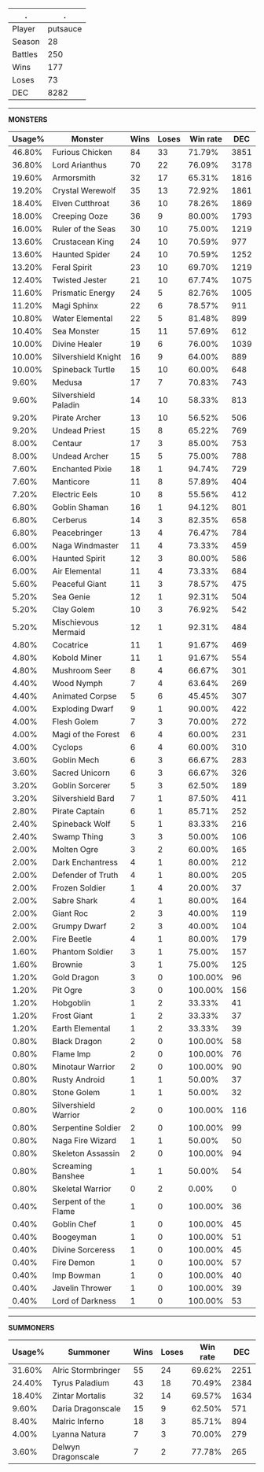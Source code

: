 .|.
|-|-
Player|putsauce
Season|28
Battles|250
Wins|177
Loses|73
DEC|8282

---
**MONSTERS**

Usage%|Monster|Wins|Loses|Win rate|DEC|
-|-|-|-|-|-|
46.80%|Furious Chicken|84|33|71.79%|3851|
36.80%|Lord Arianthus|70|22|76.09%|3178|
19.60%|Armorsmith|32|17|65.31%|1816|
19.20%|Crystal Werewolf|35|13|72.92%|1861|
18.40%|Elven Cutthroat|36|10|78.26%|1869|
18.00%|Creeping Ooze|36|9|80.00%|1793|
16.00%|Ruler of the Seas|30|10|75.00%|1219|
13.60%|Crustacean King|24|10|70.59%|977|
13.60%|Haunted Spider|24|10|70.59%|1252|
13.20%|Feral Spirit|23|10|69.70%|1219|
12.40%|Twisted Jester|21|10|67.74%|1075|
11.60%|Prismatic Energy|24|5|82.76%|1005|
11.20%|Magi Sphinx|22|6|78.57%|911|
10.80%|Water Elemental|22|5|81.48%|899|
10.40%|Sea Monster|15|11|57.69%|612|
10.00%|Divine Healer|19|6|76.00%|1039|
10.00%|Silvershield Knight|16|9|64.00%|889|
10.00%|Spineback Turtle|15|10|60.00%|648|
9.60%|Medusa|17|7|70.83%|743|
9.60%|Silvershield Paladin|14|10|58.33%|813|
9.20%|Pirate Archer|13|10|56.52%|506|
9.20%|Undead Priest|15|8|65.22%|769|
8.00%|Centaur|17|3|85.00%|753|
8.00%|Undead Archer|15|5|75.00%|788|
7.60%|Enchanted Pixie|18|1|94.74%|729|
7.60%|Manticore|11|8|57.89%|404|
7.20%|Electric Eels|10|8|55.56%|412|
6.80%|Goblin Shaman|16|1|94.12%|801|
6.80%|Cerberus|14|3|82.35%|658|
6.80%|Peacebringer|13|4|76.47%|784|
6.00%|Naga Windmaster|11|4|73.33%|459|
6.00%|Haunted Spirit|12|3|80.00%|586|
6.00%|Air Elemental|11|4|73.33%|684|
5.60%|Peaceful Giant|11|3|78.57%|475|
5.20%|Sea Genie|12|1|92.31%|504|
5.20%|Clay Golem|10|3|76.92%|542|
5.20%|Mischievous Mermaid|12|1|92.31%|484|
4.80%|Cocatrice|11|1|91.67%|469|
4.80%|Kobold Miner|11|1|91.67%|554|
4.80%|Mushroom Seer|8|4|66.67%|301|
4.40%|Wood Nymph|7|4|63.64%|269|
4.40%|Animated Corpse|5|6|45.45%|307|
4.00%|Exploding Dwarf|9|1|90.00%|422|
4.00%|Flesh Golem|7|3|70.00%|272|
4.00%|Magi of the Forest|6|4|60.00%|231|
4.00%|Cyclops|6|4|60.00%|310|
3.60%|Goblin Mech|6|3|66.67%|283|
3.60%|Sacred Unicorn|6|3|66.67%|326|
3.20%|Goblin Sorcerer|5|3|62.50%|189|
3.20%|Silvershield Bard|7|1|87.50%|411|
2.80%|Pirate Captain|6|1|85.71%|252|
2.40%|Spineback Wolf|5|1|83.33%|216|
2.40%|Swamp Thing|3|3|50.00%|106|
2.00%|Molten Ogre|3|2|60.00%|165|
2.00%|Dark Enchantress|4|1|80.00%|212|
2.00%|Defender of Truth|4|1|80.00%|205|
2.00%|Frozen Soldier|1|4|20.00%|37|
2.00%|Sabre Shark|4|1|80.00%|164|
2.00%|Giant Roc|2|3|40.00%|119|
2.00%|Grumpy Dwarf|2|3|40.00%|104|
2.00%|Fire Beetle|4|1|80.00%|179|
1.60%|Phantom Soldier|3|1|75.00%|157|
1.60%|Brownie|3|1|75.00%|125|
1.20%|Gold Dragon|3|0|100.00%|96|
1.20%|Pit Ogre|3|0|100.00%|156|
1.20%|Hobgoblin|1|2|33.33%|41|
1.20%|Frost Giant|1|2|33.33%|37|
1.20%|Earth Elemental|1|2|33.33%|39|
0.80%|Black Dragon|2|0|100.00%|58|
0.80%|Flame Imp|2|0|100.00%|76|
0.80%|Minotaur Warrior|2|0|100.00%|90|
0.80%|Rusty Android|1|1|50.00%|37|
0.80%|Stone Golem|1|1|50.00%|32|
0.80%|Silvershield Warrior|2|0|100.00%|116|
0.80%|Serpentine Soldier|2|0|100.00%|99|
0.80%|Naga Fire Wizard|1|1|50.00%|50|
0.80%|Skeleton Assassin|2|0|100.00%|94|
0.80%|Screaming Banshee|1|1|50.00%|54|
0.80%|Skeletal Warrior|0|2|0.00%|0|
0.40%|Serpent of the Flame|1|0|100.00%|36|
0.40%|Goblin Chef|1|0|100.00%|45|
0.40%|Boogeyman|1|0|100.00%|51|
0.40%|Divine Sorceress|1|0|100.00%|45|
0.40%|Fire Demon|1|0|100.00%|57|
0.40%|Imp Bowman|1|0|100.00%|40|
0.40%|Javelin Thrower|1|0|100.00%|39|
0.40%|Lord of Darkness|1|0|100.00%|53|

---
**SUMMONERS**

Usage%|Summoner|Wins|Loses|Win rate|DEC|
-|-|-|-|-|-|
31.60%|Alric Stormbringer|55|24|69.62%|2251|
24.40%|Tyrus Paladium|43|18|70.49%|2384|
18.40%|Zintar Mortalis|32|14|69.57%|1634|
9.60%|Daria Dragonscale|15|9|62.50%|571|
8.40%|Malric Inferno|18|3|85.71%|894|
4.00%|Lyanna Natura|7|3|70.00%|279|
3.60%|Delwyn Dragonscale|7|2|77.78%|265|
